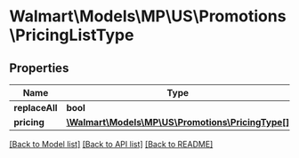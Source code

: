 # Walmart\Models\MP\US\Promotions\PricingListType

## Properties

Name | Type | Description | Notes
------------ | ------------- | ------------- | -------------
**replaceAll** | **bool** |  | [optional]
**pricing** | [**\Walmart\Models\MP\US\Promotions\PricingType[]**](PricingType.md) |  |


[[Back to Model list]](./) [[Back to API list]](../../../../../README.md#supported-apis) [[Back to README]](../../../../../README.md)
